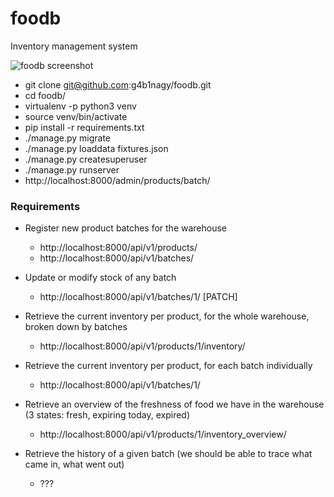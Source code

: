 # foodb

Inventory management system

![foodb screenshot](https://raw.github.com/g4b1nagy/foodb/master/foodb.png)

* git clone git@github.com:g4b1nagy/foodb.git
* cd foodb/
* virtualenv -p python3 venv
* source venv/bin/activate
* pip install -r requirements.txt
* ./manage.py migrate
* ./manage.py loaddata fixtures.json
* ./manage.py createsuperuser
* ./manage.py runserver
* http://localhost:8000/admin/products/batch/


### Requirements

* Register new product batches for the warehouse
    - http://localhost:8000/api/v1/products/
    - http://localhost:8000/api/v1/batches/

* Update or modify stock of any batch
    - http://localhost:8000/api/v1/batches/1/ [PATCH]

* Retrieve the current inventory per product, for the whole warehouse, broken down by batches
    - http://localhost:8000/api/v1/products/1/inventory/

* Retrieve the current inventory per product, for each batch individually
    - http://localhost:8000/api/v1/batches/1/

* Retrieve an overview of the freshness of food we have in the warehouse (3 states: fresh, expiring today, expired)
    - http://localhost:8000/api/v1/products/1/inventory_overview/

* Retrieve the history of a given batch (we should be able to trace what came in, what went out)
    - ???
